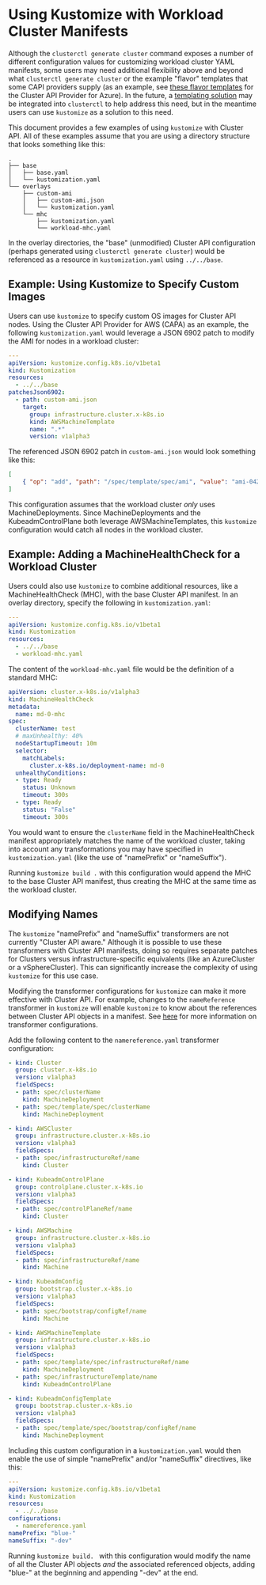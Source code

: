 # Using Kustomize with Workload Cluster Manifests

Although the `clusterctl generate cluster` command exposes a number of different configuration values
for customizing workload cluster YAML manifests, some users may need additional flexibility above
and beyond what `clusterctl generate cluster` or the example "flavor" templates that some CAPI providers
supply (as an example, see [these flavor templates](https://github.com/kubernetes-sigs/cluster-api-provider-azure/tree/main/templates/flavors)
for the Cluster API Provider for Azure). In the future, a [templating solution](https://github.com/kubernetes-sigs/cluster-api/issues/3252)
may be integrated into `clusterctl` to help address this need, but in the meantime users can use
`kustomize` as a solution to this need.

This document provides a few examples of using `kustomize` with Cluster API. All of these examples
assume that you are using a directory structure that looks something like this:

```
.
├── base
│   ├── base.yaml
│   └── kustomization.yaml
└── overlays
    ├── custom-ami
    │   ├── custom-ami.json
    │   └── kustomization.yaml
    └── mhc
        ├── kustomization.yaml
        └── workload-mhc.yaml
```

In the overlay directories, the "base" (unmodified) Cluster API configuration (perhaps generated using
`clusterctl generate cluster`) would be referenced as a resource in `kustomization.yaml` using `../../base`.

## Example: Using Kustomize to Specify Custom Images

Users can use `kustomize` to specify custom OS images for Cluster API nodes. Using the Cluster API
Provider for AWS (CAPA) as an example, the following `kustomization.yaml` would leverage a JSON 6902 patch
to modify the AMI for nodes in a workload cluster:

```yaml
---
apiVersion: kustomize.config.k8s.io/v1beta1
kind: Kustomization
resources:
  - ../../base
patchesJson6902:
  - path: custom-ami.json
    target:
      group: infrastructure.cluster.x-k8s.io
      kind: AWSMachineTemplate
      name: ".*"
      version: v1alpha3
```

The referenced JSON 6902 patch in `custom-ami.json` would look something like this:

```json
[
    { "op": "add", "path": "/spec/template/spec/ami", "value": "ami-042db61632f72f145"}
]
```

This configuration assumes that the workload cluster _only_ uses MachineDeployments. Since
MachineDeployments and the KubeadmControlPlane both leverage AWSMachineTemplates, this `kustomize`
configuration would catch all nodes in the workload cluster.

## Example: Adding a MachineHealthCheck for a Workload Cluster

Users could also use `kustomize` to combine additional resources, like a MachineHealthCheck (MHC), with the
base Cluster API manifest. In an overlay directory, specify the following in `kustomization.yaml`:

```yaml
---
apiVersion: kustomize.config.k8s.io/v1beta1
kind: Kustomization
resources:
  - ../../base
  - workload-mhc.yaml
```

The content of the `workload-mhc.yaml` file would be the definition of a standard MHC:

```yaml
apiVersion: cluster.x-k8s.io/v1alpha3
kind: MachineHealthCheck
metadata:
  name: md-0-mhc
spec:
  clusterName: test
  # maxUnhealthy: 40%
  nodeStartupTimeout: 10m
  selector:
    matchLabels:
      cluster.x-k8s.io/deployment-name: md-0
  unhealthyConditions:
  - type: Ready
    status: Unknown
    timeout: 300s
  - type: Ready
    status: "False"
    timeout: 300s
```

You would want to ensure the `clusterName` field in the MachineHealthCheck manifest appropriately
matches the name of the workload cluster, taking into account any transformations you may have specified
in `kustomization.yaml` (like the use of "namePrefix" or "nameSuffix").

Running `kustomize build .` with this configuration would append the MHC to the base
Cluster API manifest, thus creating the MHC at the same time as the workload cluster.

## Modifying Names

The `kustomize` "namePrefix" and "nameSuffix" transformers are not currently "Cluster API aware."
Although it is possible to use these transformers with Cluster API manifests, doing so requires separate
patches for Clusters versus infrastructure-specific equivalents (like an AzureCluster or a vSphereCluster).
This can significantly increase the complexity of using `kustomize` for this use case.

Modifying the transformer configurations for `kustomize` can make it more effective with Cluster API.
For example, changes to the `nameReference` transformer in `kustomize` will enable `kustomize` to know
about the references between Cluster API objects in a manifest. See
[here](https://github.com/kubernetes-sigs/kustomize/tree/master/examples/transformerconfigs) for more
information on transformer configurations.

Add the following content to the `namereference.yaml` transformer configuration:

```yaml
- kind: Cluster
  group: cluster.x-k8s.io
  version: v1alpha3
  fieldSpecs:
  - path: spec/clusterName
    kind: MachineDeployment
  - path: spec/template/spec/clusterName
    kind: MachineDeployment

- kind: AWSCluster
  group: infrastructure.cluster.x-k8s.io
  version: v1alpha3
  fieldSpecs:
  - path: spec/infrastructureRef/name
    kind: Cluster

- kind: KubeadmControlPlane
  group: controlplane.cluster.x-k8s.io
  version: v1alpha3
  fieldSpecs:
  - path: spec/controlPlaneRef/name
    kind: Cluster

- kind: AWSMachine
  group: infrastructure.cluster.x-k8s.io
  version: v1alpha3
  fieldSpecs:
  - path: spec/infrastructureRef/name
    kind: Machine

- kind: KubeadmConfig
  group: bootstrap.cluster.x-k8s.io
  version: v1alpha3
  fieldSpecs:
  - path: spec/bootstrap/configRef/name
    kind: Machine

- kind: AWSMachineTemplate
  group: infrastructure.cluster.x-k8s.io
  version: v1alpha3
  fieldSpecs:
  - path: spec/template/spec/infrastructureRef/name
    kind: MachineDeployment
  - path: spec/infrastructureTemplate/name
    kind: KubeadmControlPlane

- kind: KubeadmConfigTemplate
  group: bootstrap.cluster.x-k8s.io
  version: v1alpha3
  fieldSpecs:
  - path: spec/template/spec/bootstrap/configRef/name
    kind: MachineDeployment
```

Including this custom configuration in a `kustomization.yaml` would then enable the use of simple
"namePrefix" and/or "nameSuffix" directives, like this:

```yaml
---
apiVersion: kustomize.config.k8s.io/v1beta1
kind: Kustomization
resources:
  - ../../base
configurations:
  - namereference.yaml
namePrefix: "blue-"
nameSuffix: "-dev"
```

Running `kustomize build. ` with this configuration would modify the name of all the Cluster API
objects _and_ the associated referenced objects, adding "blue-" at the beginning and appending "-dev"
at the end.
